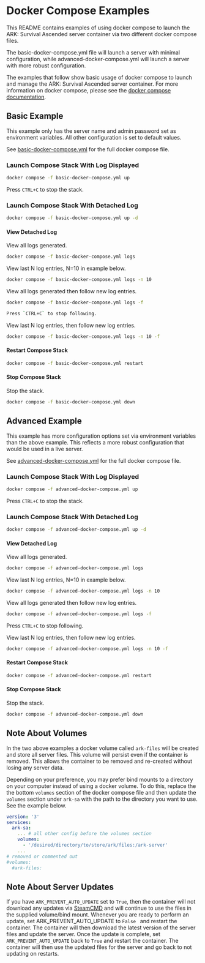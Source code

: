 # Docker Compose Examples

This README contains examples of using docker compose to launch the ARK: Survival Ascended server container via two different docker compose files.

The basic-docker-compose.yml file will launch a server with minimal configuration, while advanced-docker-compose.yml will launch a server with more robust configuration.

The examples that follow show basic usage of docker compose to launch and manage the ARK: Survival Ascended server container.  For more information on docker compose, please see the [docker compose documentation](https://docs.docker.com/compose/).

## Basic Example

This example only has the server name and admin password set as environment variables.  All other configuration is set to default values.

See [basic-docker-compose.yml](basic-docker-compose.yml) for the full docker compose file.

### Launch Compose Stack With Log Displayed
```bash
docker compose -f basic-docker-compose.yml up
```

Press `CTRL+C` to stop the stack.

### Launch Compose Stack With Detached Log 
```bash
docker compose -f basic-docker-compose.yml up -d
```

#### View Detached Log
View all logs generated.
```bash
docker compose -f basic-docker-compose.yml logs
```

View last N log entries, N=10 in example below.
```bash
docker compose -f basic-docker-compose.yml logs -n 10
```

View all logs generated then follow new log entries.
```bash
docker compose -f basic-docker-compose.yml logs -f

Press `CTRL+C` to stop following.

```

View last N log entries, then follow new log entries.
```bash
docker compose -f basic-docker-compose.yml logs -n 10 -f
```

#### Restart Compose Stack
```bash
docker compose -f basic-docker-compose.yml restart
```

#### Stop Compose Stack
Stop the stack.
```bash
docker compose -f basic-docker-compose.yml down
```

## Advanced Example

This example has more configuration options set via environment variables than the above example. This reflects a more robust configuration that would be used in a live server.

See [advanced-docker-compose.yml](advanced-docker-compose.yml) for the full docker compose file.

### Launch Compose Stack With Log Displayed
```bash
docker compose -f advanced-docker-compose.yml up
```

Press `CTRL+C` to stop the stack.

### Launch Compose Stack With Detached Log 
```bash
docker compose -f advanced-docker-compose.yml up -d
```

#### View Detached Log
View all logs generated.
```bash
docker compose -f advanced-docker-compose.yml logs
```

View last N log entries, N=10 in example below.
```bash
docker compose -f advanced-docker-compose.yml logs -n 10
```

View all logs generated then follow new log entries.
```bash
docker compose -f advanced-docker-compose.yml logs -f
```

Press `CTRL+C` to stop following.

View last N log entries, then follow new log entries.
```bash
docker compose -f advanced-docker-compose.yml logs -n 10 -f
```

#### Restart Compose Stack
```bash
docker compose -f advanced-docker-compose.yml restart
```

#### Stop Compose Stack
Stop the stack.
```bash
docker compose -f advanced-docker-compose.yml down
```

## Note About Volumes

In the two above examples a docker volume called `ark-files` will be created and store all server files.  This volume will persist even if the container is removed.  This allows the container to be removed and re-created without losing any server data.

Depending on your preference, you may prefer bind mounts to a directory on your computer instead of using a docker volume. To do this, replace the the bottom `volumes` section of the docker compose file and then update the `volumes` section under `ark-sa` with the path to the directory you want to use. See the example below.

```yaml
version: '3'
services:
  ark-sa:
    ... # all other config before the volumes section
    volumes:
      - '/desired/directory/to/store/ark/files:/ark-server'
    ...
# removed or commented out
#volumes:
  #ark-files:
```

## Note About Server Updates

If you have `ARK_PREVENT_AUTO_UPDATE` set to `True`, then the container will not download any updates via [SteamCMD](https://developer.valvesoftware.com/wiki/SteamCMD) and will continue to use the files in the supplied volume/bind mount. Whenever you are ready to perform an update, set ARK_PREVENT_AUTO_UPDATE to `False ` and restart the container.  The container will then download the latest version of the server files and update the server.  Once the update is complete, set `ARK_PREVENT_AUTO_UPDATE` back to `True` and restart the container.  The container will then use the updated files for the server and go back to not updating on restarts.